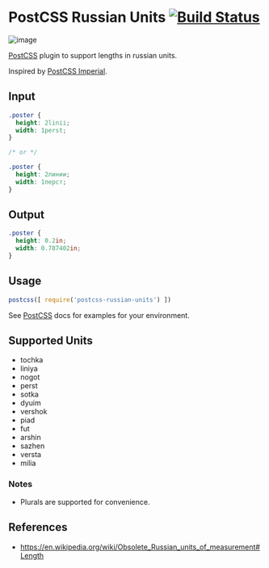 # PostCSS Russian Units [![Build Status][ci-img]][ci]

![image](https://cloud.githubusercontent.com/assets/1198848/9138302/8f6e5f08-3d2b-11e5-9f8b-e8f38b057d6e.png)

[PostCSS] plugin to support lengths in russian units.

Inspired by [PostCSS Imperial](https://github.com/Semigradsky/postcss-russian-units).

[PostCSS]: https://github.com/postcss/postcss
[ci-img]:  https://travis-ci.org/Semigradsky/postcss-russian-units.svg
[ci]:      https://travis-ci.org/Semigradsky/postcss-russian-units

## Input
```css
.poster {
  height: 2linii;
  width: 1perst;
}

/* or */

.poster {
  height: 2линии;
  width: 1перст;
}
```


## Output
```css
.poster {
  height: 0.2in;
  width: 0.787402in;
}
```

## Usage
```js
postcss([ require('postcss-russian-units') ])
```

See [PostCSS] docs for examples for your environment.

## Supported Units
- tochka
- liniya
- nogot
- perst
- sotka
- dyuim
- vershok
- piad
- fut
- arshin
- sazhen
- versta
- milia

### Notes
- Plurals are supported for convenience.

## References
- https://en.wikipedia.org/wiki/Obsolete_Russian_units_of_measurement#Length
